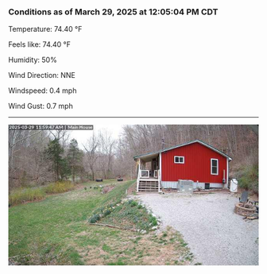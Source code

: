 ### Conditions as of March 29, 2025 at 12:05:04 PM CDT 

Temperature: 74.40 &deg;F

Feels like: 74.40 &deg;F

Humidity: 50%

Wind Direction: NNE

Windspeed: 0.4 mph

Wind Gust: 0.7 mph

---

<img src="./images/latest.jpeg"/>

